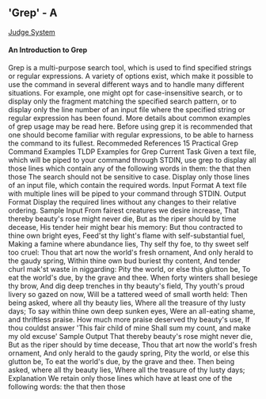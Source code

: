 ## 'Grep' - A

[Judge System](https://www.hackerrank.com/challenges/text-processing-in-linux-the-grep-command-4/problem)

#### An Introduction to Grep

Grep is a multi-purpose search tool, which is used to find specified strings or regular expressions. A variety of options exist, which make it possible to use the command in several different ways and to handle many different situations. For example, one might opt for case-insensitive search, or to display only the fragment matching the specified search pattern, or to display only the line number of an input file where the specified string or regular expression has been found.
More details about common examples of grep usage may be read here.
Before using grep it is recommended that one should become familiar with regular expressions, to be able to harness the command to its fullest.
Recommeded References 
15 Practical Grep Command Examples 
TLDP Examples for Grep
Current Task
Given a text file, which will be piped to your command through STDIN, use grep to display all those lines which contain any of the following words in them: 
the 
that 
then 
those 
The search should not be sensitive to case. Display only those lines of an input file, which contain the required words.
Input Format
A text file with multiple lines will be piped to your command through STDIN.
Output Format
Display the required lines without any changes to their relative ordering.
Sample Input
From fairest creatures we desire increase,
That thereby beauty's rose might never die,
But as the riper should by time decease,
His tender heir might bear his memory:
But thou contracted to thine own bright eyes,
Feed'st thy light's flame with self-substantial fuel,
Making a famine where abundance lies,
Thy self thy foe, to thy sweet self too cruel:
Thou that art now the world's fresh ornament,
And only herald to the gaudy spring,
Within thine own bud buriest thy content,
And tender churl mak'st waste in niggarding:
Pity the world, or else this glutton be,
To eat the world's due, by the grave and thee.
When forty winters shall besiege thy brow,
And dig deep trenches in thy beauty's field,
Thy youth's proud livery so gazed on now,
Will be a tattered weed of small worth held:
Then being asked, where all thy beauty lies,
Where all the treasure of thy lusty days;
To say within thine own deep sunken eyes,
Were an all-eating shame, and thriftless praise.
How much more praise deserved thy beauty's use,
If thou couldst answer 'This fair child of mine
Shall sum my count, and make my old excuse'
Sample Output
That thereby beauty's rose might never die,
But as the riper should by time decease,
Thou that art now the world's fresh ornament,
And only herald to the gaudy spring,
Pity the world, or else this glutton be,
To eat the world's due, by the grave and thee.
Then being asked, where all thy beauty lies,
Where all the treasure of thy lusty days;
Explanation
We retain only those lines which have at least one of the following words: 
the 
that 
then 
those
